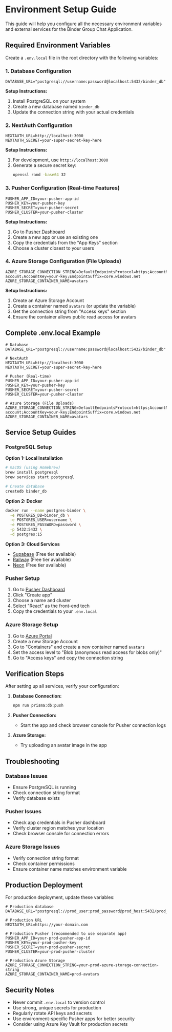 # Environment Setup Guide

This guide will help you configure all the necessary environment variables and external services for the Binder Group Chat Application.

## Required Environment Variables

Create a `.env.local` file in the root directory with the following variables:

### 1. Database Configuration

```env
DATABASE_URL="postgresql://username:password@localhost:5432/binder_db"
```

**Setup Instructions:**

1. Install PostgreSQL on your system
2. Create a new database named `binder_db`
3. Update the connection string with your actual credentials

### 2. NextAuth Configuration

```env
NEXTAUTH_URL=http://localhost:3000
NEXTAUTH_SECRET=your-super-secret-key-here
```

**Setup Instructions:**

1. For development, use `http://localhost:3000`
2. Generate a secure secret key:
   ```bash
   openssl rand -base64 32
   ```

### 3. Pusher Configuration (Real-time Features)

```env
PUSHER_APP_ID=your-pusher-app-id
PUSHER_KEY=your-pusher-key
PUSHER_SECRET=your-pusher-secret
PUSHER_CLUSTER=your-pusher-cluster
```

**Setup Instructions:**

1. Go to [Pusher Dashboard](https://dashboard.pusher.com/)
2. Create a new app or use an existing one
3. Copy the credentials from the "App Keys" section
4. Choose a cluster closest to your users

### 4. Azure Storage Configuration (File Uploads)

```env
AZURE_STORAGE_CONNECTION_STRING=DefaultEndpointsProtocol=https;AccountName=your-account;AccountKey=your-key;EndpointSuffix=core.windows.net
AZURE_STORAGE_CONTAINER_NAME=avatars
```

**Setup Instructions:**

1. Create an Azure Storage Account
2. Create a container named `avatars` (or update the variable)
3. Get the connection string from "Access keys" section
4. Ensure the container allows public read access for avatars

## Complete .env.local Example

```env
# Database
DATABASE_URL="postgresql://username:password@localhost:5432/binder_db"

# NextAuth
NEXTAUTH_URL=http://localhost:3000
NEXTAUTH_SECRET=your-super-secret-key-here

# Pusher (Real-time)
PUSHER_APP_ID=your-pusher-app-id
PUSHER_KEY=your-pusher-key
PUSHER_SECRET=your-pusher-secret
PUSHER_CLUSTER=your-pusher-cluster

# Azure Storage (File Uploads)
AZURE_STORAGE_CONNECTION_STRING=DefaultEndpointsProtocol=https;AccountName=your-account;AccountKey=your-key;EndpointSuffix=core.windows.net
AZURE_STORAGE_CONTAINER_NAME=avatars
```

## Service Setup Guides

### PostgreSQL Setup

**Option 1: Local Installation**

```bash
# macOS (using Homebrew)
brew install postgresql
brew services start postgresql

# Create database
createdb binder_db
```

**Option 2: Docker**

```bash
docker run --name postgres-binder \
  -e POSTGRES_DB=binder_db \
  -e POSTGRES_USER=username \
  -e POSTGRES_PASSWORD=password \
  -p 5432:5432 \
  -d postgres:15
```

**Option 3: Cloud Services**

- [Supabase](https://supabase.com/) (Free tier available)
- [Railway](https://railway.app/) (Free tier available)
- [Neon](https://neon.tech/) (Free tier available)

### Pusher Setup

1. Go to [Pusher Dashboard](https://dashboard.pusher.com/)
2. Click "Create app"
3. Choose a name and cluster
4. Select "React" as the front-end tech
5. Copy the credentials to your `.env.local`

### Azure Storage Setup

1. Go to [Azure Portal](https://portal.azure.com/)
2. Create a new Storage Account
3. Go to "Containers" and create a new container named `avatars`
4. Set the access level to "Blob (anonymous read access for blobs only)"
5. Go to "Access keys" and copy the connection string

## Verification Steps

After setting up all services, verify your configuration:

1. **Database Connection:**

   ```bash
   npm run prisma:db:push
   ```

2. **Pusher Connection:**

   - Start the app and check browser console for Pusher connection logs

3. **Azure Storage:**
   - Try uploading an avatar image in the app

## Troubleshooting

### Database Issues

- Ensure PostgreSQL is running
- Check connection string format
- Verify database exists

### Pusher Issues

- Check app credentials in Pusher dashboard
- Verify cluster region matches your location
- Check browser console for connection errors

### Azure Storage Issues

- Verify connection string format
- Check container permissions
- Ensure container name matches environment variable

## Production Deployment

For production deployment, update these variables:

```env
# Production database
DATABASE_URL="postgresql://prod_user:prod_password@prod_host:5432/prod_db"

# Production URL
NEXTAUTH_URL=https://your-domain.com

# Production Pusher (recommended to use separate app)
PUSHER_APP_ID=your-prod-pusher-app-id
PUSHER_KEY=your-prod-pusher-key
PUSHER_SECRET=your-prod-pusher-secret
PUSHER_CLUSTER=your-prod-pusher-cluster

# Production Azure Storage
AZURE_STORAGE_CONNECTION_STRING=your-prod-azure-storage-connection-string
AZURE_STORAGE_CONTAINER_NAME=prod-avatars
```

## Security Notes

- Never commit `.env.local` to version control
- Use strong, unique secrets for production
- Regularly rotate API keys and secrets
- Use environment-specific Pusher apps for better security
- Consider using Azure Key Vault for production secrets
